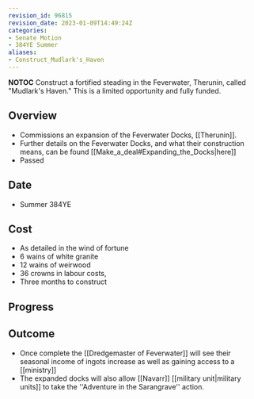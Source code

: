 ```yaml
---
revision_id: 96815
revision_date: 2023-01-09T14:49:24Z
categories:
- Senate Motion
- 384YE Summer
aliases:
- Construct_Mudlark's_Haven
---
```



__NOTOC__
 Construct a fortified steading in the Feverwater, Therunin, called "Mudlark's Haven." This is a limited opportunity and fully funded. 

## Overview
* Commissions an expansion of the Feverwater Docks, [[Therunin]].
* Further details on the Feverwater Docks, and what their construction means, can be found [[Make_a_deal#Expanding_the_Docks|here]]
* Passed

## Date
* Summer 384YE
## Cost
* As detailed in the wind of fortune
* 6 wains of white granite
* 12 wains of weirwood
* 36 crowns in labour costs, 
* Three months to construct
## Progress

## Outcome
* Once complete the [[Dredgemaster of Feverwater]] will see their seasonal income of ingots increase as well as gaining access to a [[ministry]]
* The expanded docks will also allow [[Navarr]] [[military unit|military units]] to take the ''Adventure in the Sarangrave'' action.